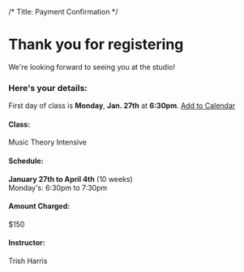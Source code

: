 /*
Title: Payment Confirmation
*/

<div class="container">
	<div class="page-header">
		<h1><span class="registration-successful glyphicon glyphicon-ok"></span> Thank you for registering</h1>
		<p class="lead">We're looking forward to seeing you at the studio!</p>
	</div>
</div>

<div class="container">
	<div class="row">
		<div class="col-xs-12">
			<h3>Here's your details:</h3>
			<div class="well">
				<p class="lead">First day of class is <strong>Monday</strong>, <strong>Jan. 27th</strong> at <strong>6:30pm</strong>. <a href="#" class="btn btn-xs btn-success">Add to Calendar</a></p>
				<div class="row">
					<div class="col-md-3">
						<h4>Class:</h4>
						<p>Music Theory Intensive</p>
					</div>
					<div class="col-md-3">
						<h4>Schedule:</h4>
						<p>
							<strong>January 27th to April 4th</strong> (10 weeks) <br>
							Monday's: 6:30pm to 7:30pm
						</p>
					</div>
					<div class="col-md-3">
						<h4>Amount Charged:</h4>
						<p class="lead">$150</p>
					</div>
					<div class="col-md-3">
						<h4>Instructor:</h4>
						<p>Trish Harris</p>
					</div>
				</div>
			</div>
		</div>
	</div>
</div>
